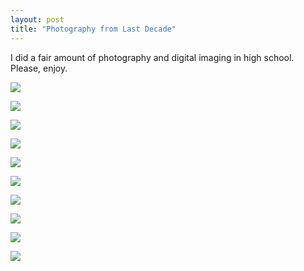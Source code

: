 ```yaml
---
layout: post
title: "Photography from Last Decade"
---
```


I did a fair amount of photography and digital imaging in high school. Please, enjoy.

![](/assets/images/2015/04/spirals.jpg)

![](/assets/images/2015/04/above.jpg)

![](/assets/images/2015/04/audience.jpg)

![](/assets/images/2015/04/duality.jpg)

![](/assets/images/2015/04/bundle.jpg)

![](/assets/images/2015/04/drifting.jpg)

![](/assets/images/2015/04/orange.jpg)

![](/assets/images/2015/04/planar.jpg)

![](/assets/images/2015/04/steps.jpg)

![](assetsimages/2015/04/two.jpg)

